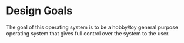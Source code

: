 # Design Goals

The goal of this operating system is to be a hobby/toy general purpose operating system that gives full control over the system to the user.